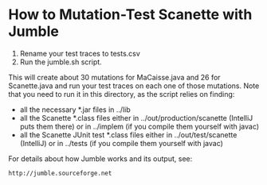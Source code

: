 # How to Mutation-Test Scanette with Jumble

1. Rename your test traces to tests.csv
2. Run the jumble.sh script.

This will create about 30 mutations for MaCaisse.java and 26 for Scanette.java
and run your test traces on each one of those mutations.
Note that you need to run it in this directory, as the script relies on finding:
 * all the necessary *.jar files in ../lib
 * all the Scanette *.class files either in ../out/production/scanette (IntelliJ puts them there)
   or in ../implem (if you compile them yourself with javac)
 * all the Scanette JUnit test *.class files either in ../out/test/scanette (IntelliJ)
   or in ../tests (if you compile them yourself with javac)

For details about how Jumble works and its output, see:

    http://jumble.sourceforge.net


